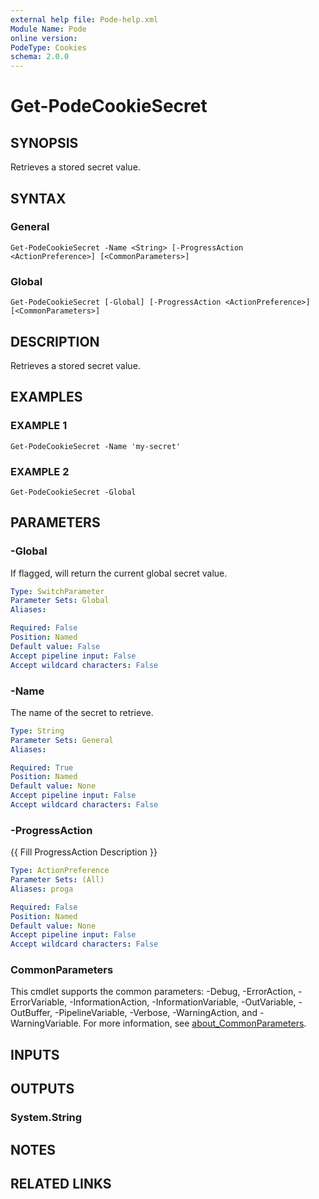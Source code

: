 ```yaml
---
external help file: Pode-help.xml
Module Name: Pode
online version:
PodeType: Cookies
schema: 2.0.0
---
```


# Get-PodeCookieSecret

## SYNOPSIS
Retrieves a stored secret value.

## SYNTAX

### General
```
Get-PodeCookieSecret -Name <String> [-ProgressAction <ActionPreference>] [<CommonParameters>]
```

### Global
```
Get-PodeCookieSecret [-Global] [-ProgressAction <ActionPreference>] [<CommonParameters>]
```

## DESCRIPTION
Retrieves a stored secret value.

## EXAMPLES

### EXAMPLE 1
```
Get-PodeCookieSecret -Name 'my-secret'
```

### EXAMPLE 2
```
Get-PodeCookieSecret -Global
```

## PARAMETERS

### -Global
If flagged, will return the current global secret value.

```yaml
Type: SwitchParameter
Parameter Sets: Global
Aliases:

Required: False
Position: Named
Default value: False
Accept pipeline input: False
Accept wildcard characters: False
```

### -Name
The name of the secret to retrieve.

```yaml
Type: String
Parameter Sets: General
Aliases:

Required: True
Position: Named
Default value: None
Accept pipeline input: False
Accept wildcard characters: False
```

### -ProgressAction
{{ Fill ProgressAction Description }}

```yaml
Type: ActionPreference
Parameter Sets: (All)
Aliases: proga

Required: False
Position: Named
Default value: None
Accept pipeline input: False
Accept wildcard characters: False
```

### CommonParameters
This cmdlet supports the common parameters: -Debug, -ErrorAction, -ErrorVariable, -InformationAction, -InformationVariable, -OutVariable, -OutBuffer, -PipelineVariable, -Verbose, -WarningAction, and -WarningVariable. For more information, see [about_CommonParameters](http://go.microsoft.com/fwlink/?LinkID=113216).

## INPUTS

## OUTPUTS

### System.String
## NOTES

## RELATED LINKS
